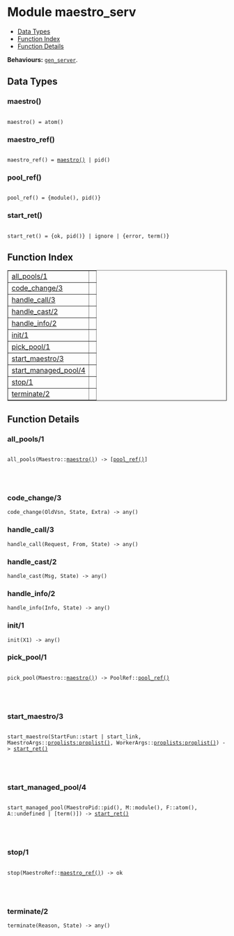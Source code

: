 

# Module maestro_serv #
* [Data Types](#types)
* [Function Index](#index)
* [Function Details](#functions)

__Behaviours:__ [`gen_server`](gen_server.md).

<a name="types"></a>

## Data Types ##




### <a name="type-maestro">maestro()</a> ###



<pre><code>
maestro() = atom()
</code></pre>





### <a name="type-maestro_ref">maestro_ref()</a> ###



<pre><code>
maestro_ref() = <a href="#type-maestro">maestro()</a> | pid()
</code></pre>





### <a name="type-pool_ref">pool_ref()</a> ###



<pre><code>
pool_ref() = {module(), pid()}
</code></pre>





### <a name="type-start_ret">start_ret()</a> ###



<pre><code>
start_ret() = {ok, pid()} | ignore | {error, term()}
</code></pre>


<a name="index"></a>

## Function Index ##


<table width="100%" border="1" cellspacing="0" cellpadding="2" summary="function index"><tr><td valign="top"><a href="#all_pools-1">all_pools/1</a></td><td></td></tr><tr><td valign="top"><a href="#code_change-3">code_change/3</a></td><td></td></tr><tr><td valign="top"><a href="#handle_call-3">handle_call/3</a></td><td></td></tr><tr><td valign="top"><a href="#handle_cast-2">handle_cast/2</a></td><td></td></tr><tr><td valign="top"><a href="#handle_info-2">handle_info/2</a></td><td></td></tr><tr><td valign="top"><a href="#init-1">init/1</a></td><td></td></tr><tr><td valign="top"><a href="#pick_pool-1">pick_pool/1</a></td><td></td></tr><tr><td valign="top"><a href="#start_maestro-3">start_maestro/3</a></td><td></td></tr><tr><td valign="top"><a href="#start_managed_pool-4">start_managed_pool/4</a></td><td></td></tr><tr><td valign="top"><a href="#stop-1">stop/1</a></td><td></td></tr><tr><td valign="top"><a href="#terminate-2">terminate/2</a></td><td></td></tr></table>


<a name="functions"></a>

## Function Details ##

<a name="all_pools-1"></a>

### all_pools/1 ###


<pre><code>
all_pools(Maestro::<a href="#type-maestro">maestro()</a>) -&gt; [<a href="#type-pool_ref">pool_ref()</a>]
</code></pre>

<br></br>



<a name="code_change-3"></a>

### code_change/3 ###

`code_change(OldVsn, State, Extra) -> any()`


<a name="handle_call-3"></a>

### handle_call/3 ###

`handle_call(Request, From, State) -> any()`


<a name="handle_cast-2"></a>

### handle_cast/2 ###

`handle_cast(Msg, State) -> any()`


<a name="handle_info-2"></a>

### handle_info/2 ###

`handle_info(Info, State) -> any()`


<a name="init-1"></a>

### init/1 ###

`init(X1) -> any()`


<a name="pick_pool-1"></a>

### pick_pool/1 ###


<pre><code>
pick_pool(Maestro::<a href="#type-maestro">maestro()</a>) -&gt; PoolRef::<a href="#type-pool_ref">pool_ref()</a>
</code></pre>

<br></br>



<a name="start_maestro-3"></a>

### start_maestro/3 ###


<pre><code>
start_maestro(StartFun::start | start_link, MaestroArgs::<a href="proplists.md#type-proplist">proplists:proplist()</a>, WorkerArgs::<a href="proplists.md#type-proplist">proplists:proplist()</a>) -&gt; <a href="#type-start_ret">start_ret()</a>
</code></pre>

<br></br>



<a name="start_managed_pool-4"></a>

### start_managed_pool/4 ###


<pre><code>
start_managed_pool(MaestroPid::pid(), M::module(), F::atom(), A::undefined | [term()]) -&gt; <a href="#type-start_ret">start_ret()</a>
</code></pre>

<br></br>



<a name="stop-1"></a>

### stop/1 ###


<pre><code>
stop(MaestroRef::<a href="#type-maestro_ref">maestro_ref()</a>) -&gt; ok
</code></pre>

<br></br>



<a name="terminate-2"></a>

### terminate/2 ###

`terminate(Reason, State) -> any()`


